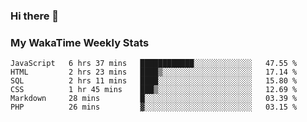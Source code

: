 ### Hi there 👋

<!--
**royschrauwen/royschrauwen** is a ✨ _special_ ✨ repository because its `README.md` (this file) appears on your GitHub profile.

Here are some ideas to get you started:

- 🔭 I’m currently working on ...
- 🌱 I’m currently learning ...
- 👯 I’m looking to collaborate on ...
- 🤔 I’m looking for help with ...
- 💬 Ask me about ...
- 📫 How to reach me: ...
- 😄 Pronouns: ...
- ⚡ Fun fact: ...
-->


### My WakaTime Weekly Stats
<!--START_SECTION:waka-->

```text
JavaScript   6 hrs 37 mins   ████████████░░░░░░░░░░░░░   47.55 %
HTML         2 hrs 23 mins   ████▒░░░░░░░░░░░░░░░░░░░░   17.14 %
SQL          2 hrs 11 mins   ████░░░░░░░░░░░░░░░░░░░░░   15.80 %
CSS          1 hr 45 mins    ███▒░░░░░░░░░░░░░░░░░░░░░   12.69 %
Markdown     28 mins         █░░░░░░░░░░░░░░░░░░░░░░░░   03.39 %
PHP          26 mins         ▓░░░░░░░░░░░░░░░░░░░░░░░░   03.15 %
```

<!--END_SECTION:waka-->
